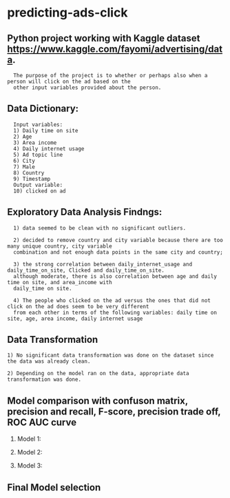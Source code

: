# predicting-ads-click

## Python project working with Kaggle dataset <https://www.kaggle.com/fayomi/advertising/data>.
      The purpose of the project is to whether or perhaps also when a person will click on the ad based on the 
      other input variables provided about the person.

## Data Dictionary:
      Input variables:
      1) Daily time on site
      2) Age
      3) Area income
      4) Daily internet usage
      5) Ad topic line
      6) City
      7) Male
      8) Country
      9) Timestamp
      Output variable:
      10) clicked on ad
      

## Exploratory Data Analysis Findngs:
      1) data seemed to be clean with no significant outliers.
      
      2) decided to remove country and city variable because there are too many unique country, city variable 
      combination and not enough data points in the same city and country;
      
      3) the strong correlation between daily_internet_usage and daily_time_on_site, Clicked and daily_time_on_site.
      although moderate, there is also correlation between age and daily time on site, and area_income with 
      daily_time on site.
      
      4) The people who clicked on the ad versus the ones that did not click on the ad does seem to be very different
      from each other in terms of the following variables: daily time on site, age, area income, daily internet usage


## Data Transformation
    1) No significant data transformation was done on the dataset since the data was already clean.
    
    2) Depending on the model ran on the data, appropriate data transformation was done.

## Model comparison with confuson matrix, precision and recall, F-score, precision trade off, ROC AUC curve
   1) Model 1:
   
   
              
   2) Model 2:
   
   
   
   3) Model 3:
   
   
   
## Final Model selection



